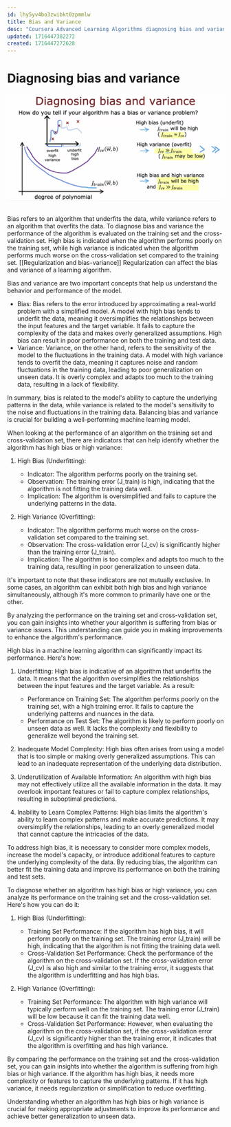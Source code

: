 ```yaml
---
id: lhy5yv4bo3zwibkt0zpmmlw
title: Bias and Variance
desc: "Coursera Advanced Learning Algorithms diagnosing bias and variance."
updated: 1716447382272
created: 1716447272628
---
```


# Diagnosing bias and variance

![bias-var.png](./assets/bias-var.png)

##

Bias refers to an algorithm that underfits the data, while variance refers to an algorithm that overfits the data. To diagnose bias and variance the performance of the algorithm is evaluated on the training set and the cross-validation set. High bias is indicated when the algorithm performs poorly on the training set, while high variance is indicated when the algorithm performs much worse on the cross-validation set compared to the training set. [[Regularization and bias-variance]] Regularization can affect the bias and variance of a learning algorithm.

Bias and variance are two important concepts that help us understand the behavior and performance of the model.

- Bias: Bias refers to the error introduced by approximating a real-world problem with a simplified model. A model with high bias tends to underfit the data, meaning it oversimplifies the relationships between the input features and the target variable. It fails to capture the complexity of the data and makes overly generalized assumptions. High bias can result in poor performance on both the training and test data.
- Variance: Variance, on the other hand, refers to the sensitivity of the model to the fluctuations in the training data. A model with high variance tends to overfit the data, meaning it captures noise and random fluctuations in the training data, leading to poor generalization on unseen data. It is overly complex and adapts too much to the training data, resulting in a lack of flexibility.

In summary, bias is related to the model's ability to capture the underlying patterns in the data, while variance is related to the model's sensitivity to the noise and fluctuations in the training data. Balancing bias and variance is crucial for building a well-performing machine learning model.

When looking at the performance of an algorithm on the training set and cross-validation set, there are indicators that can help identify whether the algorithm has high bias or high variance:

1. High Bias (Underfitting):

   - Indicator: The algorithm performs poorly on the training set.
   - Observation: The training error (J_train) is high, indicating that the algorithm is not fitting the training data well.
   - Implication: The algorithm is oversimplified and fails to capture the underlying patterns in the data.

2. High Variance (Overfitting):

   - Indicator: The algorithm performs much worse on the cross-validation set compared to the training set.
   - Observation: The cross-validation error (J_cv) is significantly higher than the training error (J_train).
   - Implication: The algorithm is too complex and adapts too much to the training data, resulting in poor generalization to unseen data.

It's important to note that these indicators are not mutually exclusive. In some cases, an algorithm can exhibit both high bias and high variance simultaneously, although it's more common to primarily have one or the other.

By analyzing the performance on the training set and cross-validation set, you can gain insights into whether your algorithm is suffering from bias or variance issues. This understanding can guide you in making improvements to enhance the algorithm's performance.

High bias in a machine learning algorithm can significantly impact its performance. Here's how:

1. Underfitting: High bias is indicative of an algorithm that underfits the data. It means that the algorithm oversimplifies the relationships between the input features and the target variable. As a result:

   - Performance on Training Set: The algorithm performs poorly on the training set, with a high training error. It fails to capture the underlying patterns and nuances in the data.
   - Performance on Test Set: The algorithm is likely to perform poorly on unseen data as well. It lacks the complexity and flexibility to generalize well beyond the training set.

2. Inadequate Model Complexity: High bias often arises from using a model that is too simple or making overly generalized assumptions. This can lead to an inadequate representation of the underlying data distribution.

3. Underutilization of Available Information: An algorithm with high bias may not effectively utilize all the available information in the data. It may overlook important features or fail to capture complex relationships, resulting in suboptimal predictions.

4. Inability to Learn Complex Patterns: High bias limits the algorithm's ability to learn complex patterns and make accurate predictions. It may oversimplify the relationships, leading to an overly generalized model that cannot capture the intricacies of the data.

To address high bias, it is necessary to consider more complex models, increase the model's capacity, or introduce additional features to capture the underlying complexity of the data. By reducing bias, the algorithm can better fit the training data and improve its performance on both the training and test sets.

To diagnose whether an algorithm has high bias or high variance, you can analyze its performance on the training set and the cross-validation set. Here's how you can do it:

1. High Bias (Underfitting):

   - Training Set Performance: If the algorithm has high bias, it will perform poorly on the training set. The training error (J_train) will be high, indicating that the algorithm is not fitting the training data well.
   - Cross-Validation Set Performance: Check the performance of the algorithm on the cross-validation set. If the cross-validation error (J_cv) is also high and similar to the training error, it suggests that the algorithm is underfitting and has high bias.

2. High Variance (Overfitting):

   - Training Set Performance: The algorithm with high variance will typically perform well on the training set. The training error (J_train) will be low because it can fit the training data well.
   - Cross-Validation Set Performance: However, when evaluating the algorithm on the cross-validation set, if the cross-validation error (J_cv) is significantly higher than the training error, it indicates that the algorithm is overfitting and has high variance.

By comparing the performance on the training set and the cross-validation set, you can gain insights into whether the algorithm is suffering from high bias or high variance. If the algorithm has high bias, it needs more complexity or features to capture the underlying patterns. If it has high variance, it needs regularization or simplification to reduce overfitting.

Understanding whether an algorithm has high bias or high variance is crucial for making appropriate adjustments to improve its performance and achieve better generalization to unseen data.
